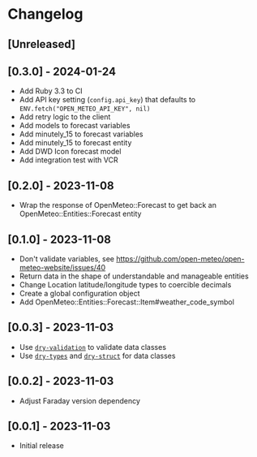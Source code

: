 # Changelog

## [Unreleased]

## [0.3.0] - 2024-01-24

- Add Ruby 3.3 to CI
- Add API key setting (`config.api_key`) that defaults to `ENV.fetch("OPEN_METEO_API_KEY", nil)`
- Add retry logic to the client
- Add models to forecast variables
- Add minutely_15 to forecast variables
- Add minutely_15 to forecast entity
- Add DWD Icon forecast model
- Add integration test with VCR

## [0.2.0] - 2023-11-08

- Wrap the response of OpenMeteo::Forecast to get back an OpenMeteo::Entities::Forecast entity

## [0.1.0] - 2023-11-08

- Don't validate variables, see https://github.com/open-meteo/open-meteo-website/issues/40
- Return data in the shape of understandable and manageable entities
- Change Location latitude/longitude types to coercible decimals
- Create a global configuration object
- Add OpenMeteo::Entities::Forecast::Item#weather_code_symbol

## [0.0.3] - 2023-11-03

- Use [`dry-validation`](https://github.com/dry-rb/dry-validation) to validate data classes
- Use [`dry-types`](https://github.com/dry-rb/dry-types) and [`dry-struct`](https://github.com/dry-rb/dry-struct) for data classes

## [0.0.2] - 2023-11-03

- Adjust Faraday version dependency

## [0.0.1] - 2023-11-03

- Initial release
